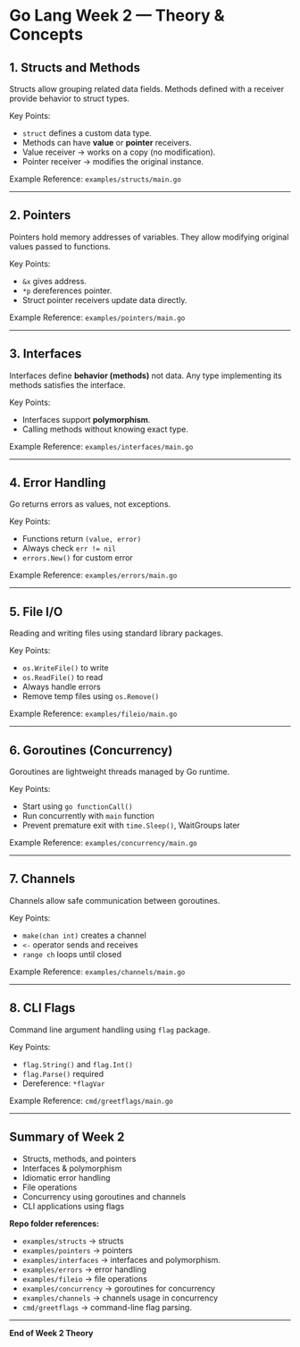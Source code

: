 # Go Lang Week 2 — Theory & Concepts

## 1. Structs and Methods
Structs allow grouping related data fields. Methods defined with a receiver provide behavior to struct types.

Key Points:
- `struct` defines a custom data type.
- Methods can have **value** or **pointer** receivers.
- Value receiver → works on a copy (no modification).
- Pointer receiver → modifies the original instance.

Example Reference: `examples/structs/main.go`

---

## 2. Pointers
Pointers hold memory addresses of variables. They allow modifying original values passed to functions.

Key Points:
- `&x` gives address.
- `*p` dereferences pointer.
- Struct pointer receivers update data directly.

Example Reference: `examples/pointers/main.go`

---

## 3. Interfaces
Interfaces define **behavior (methods)** not data. Any type implementing its methods satisfies the interface.

Key Points:
- Interfaces support **polymorphism**.
- Calling methods without knowing exact type.

Example Reference: `examples/interfaces/main.go`

---

## 4. Error Handling
Go returns errors as values, not exceptions.

Key Points:
- Functions return `(value, error)`
- Always check `err != nil`
- `errors.New()` for custom error

Example Reference: `examples/errors/main.go`

---

## 5. File I/O
Reading and writing files using standard library packages.

Key Points:
- `os.WriteFile()` to write
- `os.ReadFile()` to read
- Always handle errors
- Remove temp files using `os.Remove()`

Example Reference: `examples/fileio/main.go`

---

## 6. Goroutines (Concurrency)
Goroutines are lightweight threads managed by Go runtime.

Key Points:
- Start using `go functionCall()`
- Run concurrently with `main` function
- Prevent premature exit with `time.Sleep()`, WaitGroups later

Example Reference: `examples/concurrency/main.go`

---

## 7. Channels
Channels allow safe communication between goroutines.

Key Points:
- `make(chan int)` creates a channel
- `<-` operator sends and receives
- `range ch` loops until closed

Example Reference: `examples/channels/main.go`

---

## 8. CLI Flags
Command line argument handling using `flag` package.

Key Points:
- `flag.String()` and `flag.Int()`
- `flag.Parse()` required
- Dereference: `*flagVar`

Example Reference: `cmd/greetflags/main.go`

---

## Summary of Week 2
- Structs, methods, and pointers
- Interfaces & polymorphism
- Idiomatic error handling
- File operations
- Concurrency using goroutines and channels
- CLI applications using flags

**Repo folder references:**
- `examples/structs` → structs
- `examples/pointers` → pointers
- `examples/interfaces` → interfaces and polymorphism.
- `examples/errors` → error handling
- `examples/fileio` → file operations
- `examples/concurrency` → goroutines for concurrency
- `examples/channels` → channels usage in concurrency
- `cmd/greetflags` → command-line flag parsing.

---

**End of Week 2 Theory**
